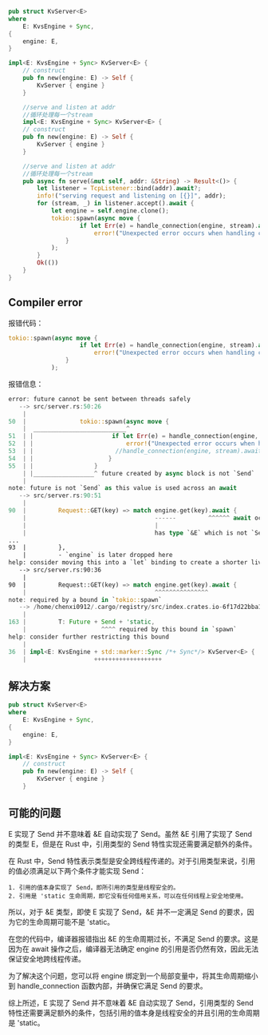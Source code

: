 
```rust
pub struct KvServer<E>
where
    E: KvsEngine + Sync,
{
    engine: E,
}

impl<E: KvsEngine + Sync> KvServer<E> {
    // construct
    pub fn new(engine: E) -> Self {
        KvServer { engine }
    }

    //serve and listen at addr
    //循环处理每一个stream
    impl<E: KvsEngine + Sync> KvServer<E> {
    // construct
    pub fn new(engine: E) -> Self {
        KvServer { engine }
    }

    //serve and listen at addr
    //循环处理每一个stream
    pub async fn serve(&mut self, addr: &String) -> Result<()> {
        let listener = TcpListener::bind(addr).await?;
        info!("serving request and listening on [{}]", addr);
        for (stream, _) in listener.accept().await {
            let engine = self.engine.clone();
            tokio::spawn(async move {
                    if let Err(e) = handle_connection(engine, stream).await {
                        error!("Unexpected error occurs when handling connection: {:?}", e);}
                }
            );
        }
        Ok(())
    }
}

```

## Compiler error
报错代码：
```rust
tokio::spawn(async move {
                    if let Err(e) = handle_connection(engine, stream).await {
                        error!("Unexpected error occurs when handling connection: {:?}", e);}
                }
            );
```
报错信息：
```rust
error: future cannot be sent between threads safely
   --> src/server.rs:50:26
    |
50  |               tokio::spawn(async move {
    |  __________________________^
51  | |                      if let Err(e) = handle_connection(engine, stream).await {
52  | |                          error!("Unexpected error occurs when handling connection: {:?}", e);
53  | |                       //handle_connection(engine, stream).await;
54  | |                     }
55  | |                 }
    | |_________________^ future created by async block is not `Send`
    |
note: future is not `Send` as this value is used across an await
   --> src/server.rs:90:51
    |
90  |         Request::GET(key) => match engine.get(key).await {
    |                                    ------         ^^^^^^ await occurs here, with `engine` maybe used later
    |                                    |
    |                                    has type `&E` which is not `Send`
...
93  |         },
    |         - `engine` is later dropped here
help: consider moving this into a `let` binding to create a shorter lived borrow
   --> src/server.rs:90:36
    |
90  |         Request::GET(key) => match engine.get(key).await {
    |                                    ^^^^^^^^^^^^^^^
note: required by a bound in `tokio::spawn`
   --> /home/chenxi0912/.cargo/registry/src/index.crates.io-6f17d22bba15001f/tokio-1.26.0/src/task/spawn.rs:163:21
    |
163 |         T: Future + Send + 'static,
    |                     ^^^^ required by this bound in `spawn`
help: consider further restricting this bound
    |
36  | impl<E: KvsEngine + std::marker::Sync /*+ Sync*/> KvServer<E> {
    |                   +++++++++++++++++++
```

## 解决方案
```rust
pub struct KvServer<E>
where
    E: KvsEngine + Sync,
{
    engine: E,
}

impl<E: KvsEngine + Sync> KvServer<E> {
    // construct
    pub fn new(engine: E) -> Self {
        KvServer { engine }
    }

```

## 可能的问题
E 实现了 Send 并不意味着 &E 自动实现了 Send。虽然 &E 引用了实现了 Send 的类型 E，但是在 Rust 中，引用类型的 Send 特性实现还需要满足额外的条件。

在 Rust 中，Send 特性表示类型是安全跨线程传递的。对于引用类型来说，引用的值必须满足以下两个条件才能实现 Send：

    1. 引用的值本身实现了 Send，即所引用的类型是线程安全的。
    2. 引用是 'static 生命周期，即它没有任何借用关系，可以在任何线程上安全地使用。

所以，对于 &E 类型，即使 E 实现了 Send，&E 并不一定满足 Send 的要求，因为它的生命周期可能不是 'static。

在您的代码中，编译器报错指出 &E 的生命周期过长，不满足 Send 的要求。这是因为在 await 操作之后，编译器无法确定 engine 的引用是否仍然有效，因此无法保证安全地跨线程传递。

为了解决这个问题，您可以将 engine 绑定到一个局部变量中，将其生命周期缩小到 handle_connection 函数内部，并确保它满足 Send 的要求。

综上所述，E 实现了 Send 并不意味着 &E 自动实现了 Send，引用类型的 Send 特性还需要满足额外的条件，包括引用的值本身是线程安全的并且引用的生命周期是 'static。